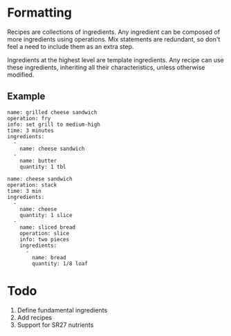 # Formatting

Recipes are collections of ingredients. Any ingredient can be composed of more ingredients using operations. Mix statements are redundant, so don't feel a need to include them as an extra step.

Ingredients at the highest level are template ingredients. Any recipe can use these ingredients, inheriting all their characteristics, unless otherwise modified.

## Example

```
name: grilled cheese sandwich
operation: fry
info: set grill to medium-high
time: 3 minutes
ingredients:
  - 
    name: cheese sandwich
  -
    name: butter
    quantity: 1 tbl

name: cheese sandwich
operation: stack
time: 3 min
ingredients:
  -
    name: cheese
    quantity: 1 slice
  -
    name: sliced bread
    operation: slice
    info: two pieces
    ingredients:
      -
        name: bread
        quantity: 1/8 loaf
```

# Todo

1. Define fundamental ingredients
2. Add recipes
3. Support for SR27 nutrients
